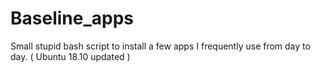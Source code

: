 # Baseline_apps
Small stupid bash script to install a few apps I frequently use from day to day. ( Ubuntu 18.10 updated )
